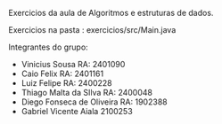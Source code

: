 Exercicios da aula de Algoritmos e estruturas de dados.

Exercicios na pasta : exercicios/src/Main.java

Integrantes do grupo:

- Vinicius Sousa RA: 2401090
- Caio Felix RA: 2401161
- Luiz Felipe RA: 2400228
- Thiago Malta da SIlva RA: 2400048
- Diego Fonseca de Oliveira RA: 1902388
- Gabriel Vicente Aiala 2100253
